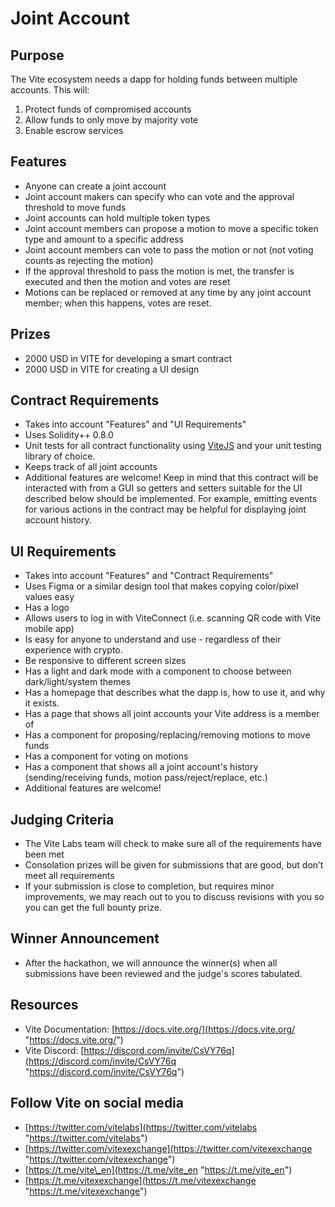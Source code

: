 # Joint Account

## Purpose

The Vite ecosystem needs a dapp for holding funds between multiple accounts. This will:
1. Protect funds of compromised accounts
2. Allow funds to only move by majority vote
3. Enable escrow services

## Features
- Anyone can create a joint account
- Joint account makers can specify who can vote and the approval threshold to move funds
- Joint accounts can hold multiple token types
- Joint account members can propose a motion to move a specific token type and amount to a specific address
- Joint account members can vote to pass the motion or not (not voting counts as rejecting the motion)
- If the approval threshold to pass the motion is met, the transfer is executed and then the motion and votes are reset
- Motions can be replaced or removed at any time by any joint account member; when this happens, votes are reset.

## Prizes
- 2000 USD in VITE for developing a smart contract
- 2000 USD in VITE for creating a UI design

## Contract Requirements
- Takes into account "Features" and "UI Requirements"
- Uses Solidity++ 0.8.0
- Unit tests for all contract functionality using [ViteJS](https://github.com/vitelabs/vite.js "https://github.com/vitelabs/vite.js") and your unit testing library of choice.
- Keeps track of all joint accounts
- Additional features are welcome! Keep in mind that this contract will be interacted with from a GUI so getters and setters suitable for the UI described below should be implemented. For example, emitting events for various actions in the contract may be helpful for displaying joint account history.

## UI Requirements
- Takes into account "Features" and "Contract Requirements"
- Uses Figma or a similar design tool that makes copying color/pixel values easy
- Has a logo
- Allows users to log in with ViteConnect (i.e. scanning QR code with Vite mobile app)
- Is easy for anyone to understand and use - regardless of their experience with crypto.
- Be responsive to different screen sizes
- Has a light and dark mode with a component to choose between dark/light/system themes
- Has a homepage that describes what the dapp is, how to use it, and why it exists.
- Has a page that shows all joint accounts your Vite address is a member of
- Has a component for proposing/replacing/removing motions to move funds
- Has a component for voting on motions
- Has a component that shows all a joint account's history (sending/receiving funds, motion pass/reject/replace, etc.)
- Additional features are welcome!

## Judging Criteria
- The Vite Labs team will check to make sure all of the requirements have been met
- Consolation prizes will be given for submissions that are good, but don’t meet all requirements
- If your submission is close to completion, but requires minor improvements, we may reach out to you to discuss revisions with you so you can get the full bounty prize.

## Winner Announcement
- After the hackathon, we will announce the winner(s) when all submissions have been reviewed and the judge's scores tabulated.

## Resources
- Vite Documentation: [https://docs.vite.org/](https://docs.vite.org/ "https://docs.vite.org/")
- Vite Discord: [https://discord.com/invite/CsVY76q](https://discord.com/invite/CsVY76q "https://discord.com/invite/CsVY76q")

## Follow Vite on social media
- [https://twitter.com/vitelabs](https://twitter.com/vitelabs "https://twitter.com/vitelabs")
- [https://twitter.com/vitexexchange](https://twitter.com/vitexexchange "https://twitter.com/vitexexchange")
- [https://t.me/vite\_en](https://t.me/vite_en "https://t.me/vite_en")
- [https://t.me/vitexexchange](https://t.me/vitexexchange "https://t.me/vitexexchange")